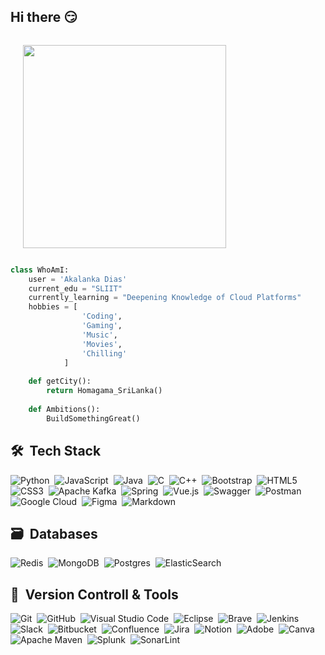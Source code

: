 ## Hi there 😏
 
<!--Just a Chill Guy Gif -->
<div style="display: flex; align-items: center;">

  <img  align="right"  src="https://i.giphy.com/media/v1.Y2lkPTc5MGI3NjExYWxtM3F6MTJvMWo4Ym8yMXJqMHo2Z2k0c2oxaXp1YWMzdDZ4N2l3bSZlcD12MV9pbnRlcm5hbF9naWZfYnlfaWQmY3Q9Zw/qJzZ4APiDZQuJDY7vh/giphy.gif" 
        width="325" 
        height="325" 
        style="margin-left: 20px;" 
        frameBorder="0" 
        class="giphy-embed" 
        allowFullScreen>
  </img>


</div> 

```python
class WhoAmI:
    user = 'Akalanka Dias'
    current_edu = "SLIIT"
    currently_learning = "Deepening Knowledge of Cloud Platforms"
    hobbies = [
                'Coding',
                'Gaming',
                'Music',
                'Movies',
                'Chilling'
            ]
    
    def getCity():
        return Homagama_SriLanka()
    
    def Ambitions():
        BuildSomethingGreat()
 ```


## 🛠 &nbsp;Tech Stack

![Python](https://img.shields.io/badge/python-3670A0?style=for-the-badge&logo=python&logoColor=ffdd54)&nbsp;
![JavaScript](https://img.shields.io/badge/javascript-%23323330.svg?style=for-the-badge&logo=javascript&logoColor=%23F7DF1E)&nbsp;
![Java](https://img.shields.io/badge/java-%23ED8B00.svg?style=for-the-badge&logo=java&logoColor=white)&nbsp;
![C](https://img.shields.io/badge/c-%2300599C.svg?style=for-the-badge&logo=c&logoColor=white)&nbsp;
![C++](https://img.shields.io/badge/c++-%2300599C.svg?style=for-the-badge&logo=c%2B%2B&logoColor=white)&nbsp;
![Bootstrap](https://img.shields.io/badge/bootstrap-%23563D7C.svg?style=for-the-badge&logo=bootstrap&logoColor=white)&nbsp;
![HTML5](https://img.shields.io/badge/html5-%23E34F26.svg?style=for-the-badge&logo=html5&logoColor=white)&nbsp;
![CSS3](https://img.shields.io/badge/css3-%231572B6.svg?style=for-the-badge&logo=css3&logoColor=white)&nbsp;
![Apache Kafka](https://img.shields.io/badge/Apache%20Kafka-000?style=for-the-badge&logo=apachekafka)&nbsp;
![Spring](https://img.shields.io/badge/spring-%236DB33F.svg?style=for-the-badge&logo=spring&logoColor=white)&nbsp;
![Vue.js](https://img.shields.io/badge/vuejs-%2335495e.svg?style=for-the-badge&logo=vuedotjs&logoColor=%234FC08D)&nbsp;
![Swagger](https://img.shields.io/badge/-Swagger-%23Clojure?style=for-the-badge&logo=swagger&logoColor=white)&nbsp;
![Postman](https://img.shields.io/badge/Postman-FF6C37?style=for-the-badge&logo=postman&logoColor=white)&nbsp;
![Google Cloud](https://img.shields.io/badge/GoogleCloud-%234285F4.svg?style=for-the-badge&logo=google-cloud&logoColor=white)&nbsp;
![Figma](https://img.shields.io/badge/figma-%23F24E1E.svg?style=for-the-badge&logo=figma&logoColor=white)&nbsp;
![Markdown](https://img.shields.io/badge/markdown-%23000000.svg?style=for-the-badge&logo=markdown&logoColor=white)&nbsp;

## 🗃 &nbsp;Databases

![Redis](https://img.shields.io/badge/redis-%23DD0031.svg?style=for-the-badge&logo=redis&logoColor=white)&nbsp;
![MongoDB](https://img.shields.io/badge/MongoDB-%234ea94b.svg?style=for-the-badge&logo=mongodb&logoColor=white)&nbsp;
![Postgres](https://img.shields.io/badge/postgres-%23316192.svg?style=for-the-badge&logo=postgresql&logoColor=white)&nbsp;
![ElasticSearch](https://img.shields.io/badge/-ElasticSearch-005571?style=for-the-badge&logo=elasticsearch)&nbsp;


## 🧰 &nbsp;Version Controll & Tools 

![Git](https://img.shields.io/badge/git-%23F05033.svg?style=for-the-badge&logo=git&logoColor=white)&nbsp;
![GitHub](https://img.shields.io/badge/github-%23121011.svg?style=for-the-badge&logo=github&logoColor=white)&nbsp;
![Visual Studio Code](https://img.shields.io/badge/Visual%20Studio%20Code-0078d7.svg?style=for-the-badge&logo=visual-studio-code&logoColor=white)&nbsp;
![Eclipse](https://img.shields.io/badge/Eclipse-FE7A16.svg?style=for-the-badge&logo=Eclipse&logoColor=white)&nbsp;
![Brave](https://img.shields.io/badge/Brave-FB542B?style=for-the-badge&logo=Brave&logoColor=white)&nbsp;
![Jenkins](https://img.shields.io/badge/jenkins-%232C5263.svg?style=for-the-badge&logo=jenkins&logoColor=white)
![Slack](https://img.shields.io/badge/Slack-4A154B?style=for-the-badge&logo=slack&logoColor=white)&nbsp;
![Bitbucket](https://img.shields.io/badge/bitbucket-%230047B3.svg?style=for-the-badge&logo=bitbucket&logoColor=white)&nbsp;
![Confluence](https://img.shields.io/badge/confluence-%23172BF4.svg?style=for-the-badge&logo=confluence&logoColor=white)&nbsp;
![Jira](https://img.shields.io/badge/jira-%230A0FFF.svg?style=for-the-badge&logo=jira&logoColor=white)&nbsp;
![Notion](https://img.shields.io/badge/Notion-%23000000.svg?style=for-the-badge&logo=notion&logoColor=white)&nbsp;
![Adobe](https://img.shields.io/badge/adobe-%23FF0000.svg?style=for-the-badge&logo=adobe&logoColor=white)&nbsp;
![Canva](https://img.shields.io/badge/Canva-%2300C4CC.svg?style=for-the-badge&logo=Canva&logoColor=white)&nbsp;
![Apache Maven](https://img.shields.io/badge/Apache%20Maven-C71A36?style=for-the-badge&logo=Apache%20Maven&logoColor=white)&nbsp;
![Splunk](https://img.shields.io/badge/splunk-%23000000.svg?style=for-the-badge&logo=splunk&logoColor=white)&nbsp;
![SonarLint](https://img.shields.io/badge/SonarLint-CB2029?style=for-the-badge&logo=SONARLINT&logoColor=white)&nbsp;
